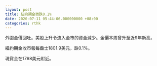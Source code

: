 ```yaml
---
layout: post
title: 紐約期金微跌0.1%
date: 2020-07-11 05:44:06.000000000 +08:00
categories: rthk
---
```


外圍金價回吐。美股上升令流入金市的資金減少。金價本周曾升至近9年新高。

紐約期金收市報每盎士1801.9美元，跌0.1%。

現貨金在1798美元附近。
